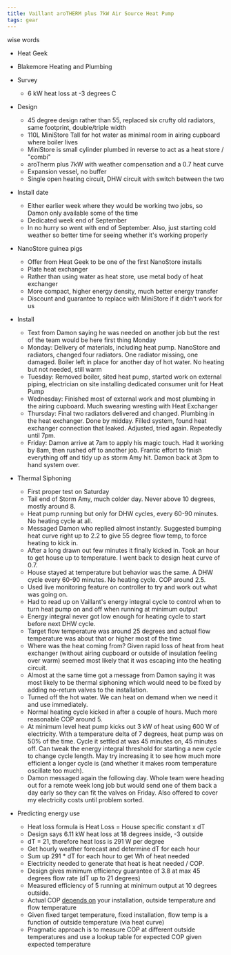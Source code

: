 ```yaml
---
title: Vaillant aroTHERM plus 7kW Air Source Heat Pump
tags: gear
---
```


wise words

* Heat Geek
* Blakemore Heating and Plumbing
* Survey
  * 6 kW heat loss at -3 degrees C
* Design
  * 45 degree design rather than 55, replaced six crufty old radiators, same footprint, double/triple width
  * 110L MiniStore Tall for hot water as minimal room in airing cupboard where boiler lives
  * MiniStore is small cylinder plumbed in reverse to act as a heat store / "combi"
  * aroTherm plus 7kW with weather compensation and a 0.7 heat curve
  * Expansion vessel, no buffer
  * Single open heating circuit, DHW circuit with switch between the two
* Install date
  * Either earlier week where they would be working two jobs, so Damon only available some of the time
  * Dedicated week end of September
  * In no hurry so went with end of September. Also, just starting cold weather so better time for seeing whether it's working properly

* NanoStore guinea pigs
  * Offer from Heat Geek to be one of the first NanoStore installs
  * Plate heat exchanger
  * Rather than using water as heat store, use metal body of heat exchanger
  * More compact, higher energy density, much better energy transfer
  * Discount and guarantee to replace with MiniStore if it didn't work for us

* Install
  * Text from Damon saying he was needed on another job but the rest of the team would be here first thing Monday
  * Monday: Delivery of materials, including heat pump. NanoStore and radiators, changed four radiators. One radiator missing, one damaged. Boiler left in place for another day of hot water. No heating but not needed, still warm
  * Tuesday: Removed boiler, sited heat pump, started work on external piping, electrician on site installing dedicated consumer unit for Heat Pump
  * Wednesday: Finished most of external work and most plumbing in the airing cupboard. Much swearing wresting with Heat Exchanger
  * Thursday: Final two radiators delivered and changed. Plumbing in the heat exchanger. Done by midday. Filled system, found heat exchanger connection that leaked. Adjusted, tried again. Repeatedly until 7pm.
  * Friday: Damon arrive at 7am to apply his magic touch. Had it working by 8am, then rushed off to another job. Frantic effort to finish everything off and tidy up as storm Amy hit. Damon back at 3pm to hand system over. 

* Thermal Siphoning
  * First proper test on Saturday
  * Tail end of Storm Amy, much colder day. Never above 10 degrees, mostly around 8.
  * Heat pump running but only for DHW cycles, every 60-90 minutes. No heating cycle at all. 
  * Messaged Damon who replied almost instantly. Suggested bumping heat curve right up to 2.2 to give 55 degree flow temp, to force heating to kick in.
  * After a long drawn out few minutes it finally kicked in. Took an hour to get house up to temperature. I went back to design heat curve of 0.7.
  * House stayed at temperature but behavior was the same. A DHW cycle every 60-90 minutes. No heating cycle. COP around 2.5. 
  * Used live monitoring feature on controller to try and work out what was going on.
  * Had to read up on Vaillant's energy integral cycle to control when to turn heat pump on and off when running at minimum output
  * Energy integral never got low enough for heating cycle to start before next DHW cycle.
  * Target flow temperature was around 25 degrees and actual flow temperature was about that or higher most of the time
  * Where was the heat coming from? Given rapid loss of heat from heat exchanger (without airing cupboard or outside of insulation feeling over warm) seemed most likely that it was escaping into the heating circuit.
  * Almost at the same time got a message from Damon saying it was most likely to be thermal siphoning which would need to be fixed by adding no-return valves to the installation. 
  * Turned off the hot water. We can heat on demand when we need it and use immediately.
  * Normal heating cycle kicked in after a couple of hours. Much more reasonable COP around 5.
  * At minimum level heat pump kicks out 3 kW of heat using 600 W of electricity. With a temperature delta of 7 degrees, heat pump was on 50% of the time. Cycle it settled at was 45 minutes on, 45 minutes off. Can tweak the energy integral threshold for starting a new cycle to change cycle length. May try increasing it to see how much more efficient a longer cycle is (and whether it makes room temperature oscillate too much).
  * Damon messaged again the following day. Whole team were heading out for a remote week long job but would send one of them back a day early so they can fit the valves on Friday. Also offered to cover my electricity costs until problem sorted.

* Predicting energy use
  * Heat loss formula is Heat Loss = House specific constant x dT
  * Design says 6.11 kW heat loss at 18 degrees inside, -3 outside
  * dT = 21, therefore heat loss is 291 W per degree
  * Get hourly weather forecast and determine dT for each hour
  * Sum up 291 * dT for each hour to get Wh of heat needed
  * Electricity needed to generate that heat is heat needed / COP. 
  * Design gives minimum efficiency guarantee of 3.8 at max 45 degrees flow rate (dT up to 21 degrees)
  * Measured efficiency of 5 running at minimum output at 10 degrees outside.
  * Actual COP [depends on](https://energy-stats.uk/how-to-measure-vaillant-arotherm-cop/) your installation, outside temperature and flow temperature
  * Given fixed target temperature, fixed installation, flow temp is a function of outside temperature (via heat curve)
  * Pragmatic approach is to measure COP at different outside temperatures and use a lookup table for expected COP given expected temperature
